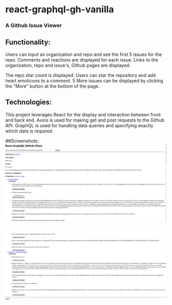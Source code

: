 # react-graphql-gh-vanilla

### A Github Issue Viewer

## Functionality:
Users can input an organization and repo and see the first 5 issues for the repo.  Comments and reactions are displayed for each issue.  Links to the organization, repo and issue's, Github pages are displayed.

The repo star count is displayed.  Users can star the repository and add heart emoticons to a comment.  5 More issues can be displayed by clicking the "More" button at the bottom of the page.  

## Technologies:
This project leverages React for the display and interaction between front and back end.  Axios is used for making get and post requests to the Github API.  GraphQL is used for handling data queries and specifying exactly which data is required.  

##Screenshots:
![Alt text](https://raw.githubusercontent.com/tmstani23/react-graphql-gh-vanilla/master/img/ss1.png)

##

![Alt text](https://raw.githubusercontent.com/tmstani23/react-graphql-gh-vanilla/master/img/ss2.png)
